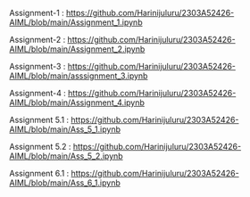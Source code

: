 Assignment-1 : https://github.com/Harinijuluru/2303A52426-AIML/blob/main/Assignment_1.ipynb

Assignment-2 : https://github.com/Harinijuluru/2303A52426-AIML/blob/main/Assignment_2.ipynb

Assignment-3 : https://github.com/Harinijuluru/2303A52426-AIML/blob/main/asssignment_3.ipynb

Assignment-4 : https://github.com/Harinijuluru/2303A52426-AIML/blob/main/Assignment_4.ipynb

Assignment 5.1 : https://github.com/Harinijuluru/2303A52426-AIML/blob/main/Ass_5_1.ipynb

Assignment 5.2 : https://github.com/Harinijuluru/2303A52426-AIML/blob/main/Ass_5_2.ipynb

Assignment 6.1 : https://github.com/Harinijuluru/2303A52426-AIML/blob/main/Ass_6_1.ipynb

